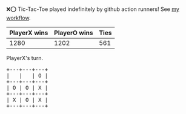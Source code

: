 :x::o: Tic-Tac-Toe played indefinitely by github action runners! See [my workflow](.github/workflows/play.yaml).

|PlayerX wins|PlayerO wins|Ties|
|-|-|-|
|1280|1202|561|

PlayerX's turn.

<pre>
+---+---+---+
|   |   | O |
+---+---+---+
| O | O | X |
+---+---+---+
| X | O | X |
+---+---+---+
</pre>